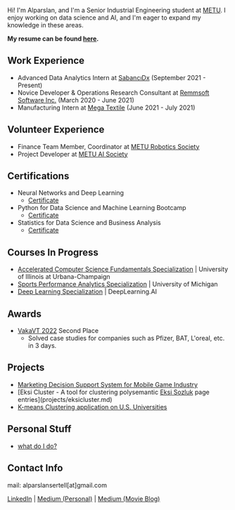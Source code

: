 Hi! I'm Alparslan, and I'm a Senior Industrial Engineering student at [METU](https://www.metu.edu.tr/). I enjoy working on data science and AI, and I'm eager to expand my knowledge in these areas. 

**My resume can be found [here](cv_msc.pdf).** 

## Work Experience
- Advanced Data Analytics Intern at [SabancıDx](https://www.sabancidx.com/en) (September 2021 - Present)
- Novice Developer & Operations Research Consultant at [Remmsoft Software Inc.](https://www.remmsoft.com/index.html) (March 2020 - June 2021)
- Manufacturing Intern at [Mega Textile](https://www.megatextile.com/) (June 2021 - July 2021)

## Volunteer Experience
- Finance Team Member, Coordinator at [METU Robotics Society](https://robot.metu.edu.tr/)
- Project Developer at [METU AI Society](https://odtuyzt.github.io/#)

## Certifications
- Neural Networks and Deep Learning
  - [Certificate](https://coursera.org/share/9198bf9e5641668612752b5cd17be8a2)
- Python for Data Science and Machine Learning Bootcamp
  - [Certificate](https://www.udemy.com/certificate/UC-af20503b-3dbc-41a8-bc20-4df113ee7891/)
- Statistics for Data Science and Business Analysis
  - [Certificate](https://www.udemy.com/certificate/UC-6340fa49-b921-468d-a1aa-90969be9f10d//)

## Courses In Progress
- [Accelerated Computer Science Fundamentals Specialization](https://www.coursera.org/specializations/cs-fundamentals) | University of Illinois at Urbana-Champaign
- [Sports Performance Analytics Specialization](https://www.coursera.org/specializations/sports-analytics) | University of Michigan
- [Deep Learning Specialization](https://www.coursera.org/specializations/deep-learning) | DeepLearning.AI

## Awards
- [VakaVT 2022](https://odtuvt.org.tr/vaka-vt/) Second Place
  - Solved case studies for companies such as Pfizer, BAT, L'oreal, etc. in 3 days.

## Projects
- [Marketing Decision Support System for Mobile Game Industry](projects/ukeba.md)
- [Eksi Cluster - A tool for clustering polysemantic [Eksi Sozluk](eksisozluk.com) page entries](projects/eksicluster.md)
- [K-means Clustering application on U.S. Universities](projects/uni_kmeans.md)

## Personal Stuff
- [what do I do?](personal/stuff.md)

## Contact Info
mail: alparslansertell[at]gmail.com

[LinkedIn](https://www.linkedin.com/in/alparslansertel/) | [Medium (Personal)](https://alparslansertel.medium.com/) | [Medium (Movie Blog)](https://bigecebifilm.medium.com/)